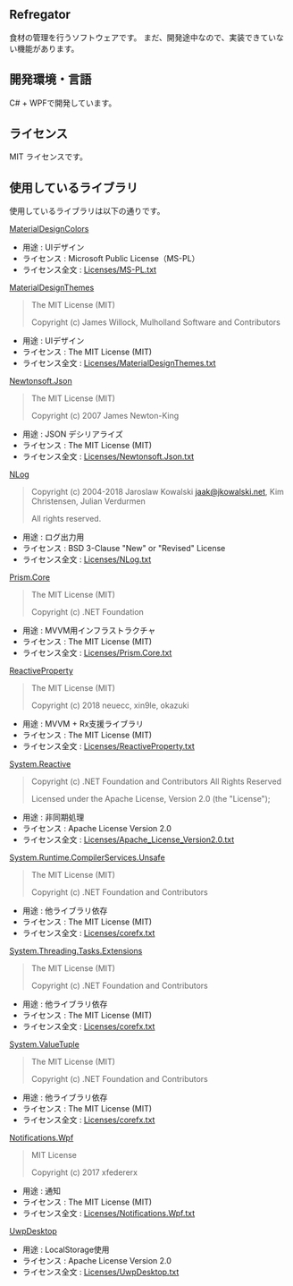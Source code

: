 ## Refregator

食材の管理を行うソフトウェアです。
まだ、開発途中なので、実装できていない機能があります。

## 開発環境・言語
C# + WPFで開発しています。 

## ライセンス
MIT ライセンスです。

## 使用しているライブラリ
使用しているライブラリは以下の通りです。

[MaterialDesignColors](https://github.com/MaterialDesignInXAML/MaterialDesignInXamlToolkit)
* 用途 : UIデザイン
* ライセンス : Microsoft Public License（MS-PL）
* ライセンス全文 : [Licenses/MS-PL.txt](https://github.com/Pregum/Refregator/blob/master/Licenses/MS-PL.txt)

[MaterialDesignThemes](https://github.com/MaterialDesignInXAML/MaterialDesignInXamlToolkit)
> The MIT License (MIT)
> 
> Copyright (c) James Willock,  Mulholland Software and Contributors
* 用途 : UIデザイン
* ライセンス : The MIT License (MIT)
* ライセンス全文 : [Licenses/MaterialDesignThemes.txt](https://github.com/Pregum/Refregator/blob/master/Licenses/MaterialDesignThemes.txt)

[Newtonsoft.Json](https://www.newtonsoft.com/json)
> The MIT License (MIT)
> 
> Copyright (c) 2007 James Newton-King
* 用途 : JSON デシリアライズ
* ライセンス : The MIT License (MIT)
* ライセンス全文 : [Licenses/Newtonsoft.Json.txt](https://github.com/Pregum/Refregator/blob/master/Licenses/Newtonsoft.Json.txt)

[NLog](https://nlog-project.org/)
> Copyright (c) 2004-2018 Jaroslaw Kowalski <jaak@jkowalski.net>, Kim Christensen, Julian Verdurmen
> 
> All rights reserved.
* 用途 : ログ出力用
* ライセンス : BSD 3-Clause "New" or "Revised" License
* ライセンス全文 : [Licenses/NLog.txt](https://github.com/Pregum/Refregator/blob/master/Licenses/NLog.txt)

[Prism.Core](https://github.com/PrismLibrary/Prism)
> The MIT License (MIT)
> 
> Copyright (c) .NET Foundation
* 用途 : MVVM用インフラストラクチャ
* ライセンス : The MIT License (MIT)
* ライセンス全文 : [Licenses/Prism.Core.txt](https://github.com/Pregum/Refregator/blob/master/Licenses/Prism.Core.txt)

[ReactiveProperty](https://github.com/runceel/ReactiveProperty)
> The MIT License (MIT)
> 
> Copyright (c) 2018 neuecc, xin9le, okazuki
* 用途 : MVVM + Rx支援ライブラリ
* ライセンス : The MIT License (MIT)
* ライセンス全文 : [Licenses/ReactiveProperty.txt](https://github.com/Pregum/Refregator/blob/master/Licenses/ReactiveProperty.txt)

[System.Reactive](https://github.com/dotnet/reactive)
> Copyright (c) .NET Foundation and Contributors
> All Rights Reserved
> 
> Licensed under the Apache License, Version 2.0 (the "License"); 
* 用途 : 非同期処理
* ライセンス : Apache License Version 2.0 
* ライセンス全文 : [Licenses/Apache_License_Version2.0.txt](https://github.com/Pregum/Refregator/blob/master/Licenses/Apache_License_Version2.0.txt)

[System.Runtime.CompilerServices.Unsafe](https://www.microsoft.com/net)
> The MIT License (MIT)
> 
> Copyright (c) .NET Foundation and Contributors
* 用途 : 他ライブラリ依存
* ライセンス : The MIT License (MIT)
* ライセンス全文 : [Licenses/corefx.txt](https://github.com/Pregum/Refregator/blob/master/Licenses/corefx.txt)

[System.Threading.Tasks.Extensions](https://www.microsoft.com/net)
> The MIT License (MIT)
> 
> Copyright (c) .NET Foundation and Contributors
* 用途 : 他ライブラリ依存
* ライセンス : The MIT License (MIT)
* ライセンス全文 : [Licenses/corefx.txt](https://github.com/Pregum/Refregator/blob/master/Licenses/corefx.txt)

[System.ValueTuple](https://www.microsoft.com/net)
> The MIT License (MIT)
> 
> Copyright (c) .NET Foundation and Contributors
* 用途 : 他ライブラリ依存
* ライセンス : The MIT License (MIT)
* ライセンス全文 : [Licenses/corefx.txt](https://github.com/Pregum/Refregator/blob/master/Licenses/corefx.txt)

[Notifications.Wpf](https://github.com/Federerer/Notifications.Wpf)
> MIT License
> 
> Copyright (c) 2017 xfedererx
* 用途 : 通知
* ライセンス : The MIT License (MIT)
* ライセンス全文 : [Licenses/Notifications.Wpf.txt](https://github.com/Pregum/Refregator/blob/master/Licenses/Notifications.Wpf.txt) 

[UwpDesktop](https://github.com/ljw1004/uwp-desktop/blob/master/README.md)
* 用途 : LocalStorage使用
* ライセンス : Apache License Version 2.0 
* ライセンス全文 : [Licenses/UwpDesktop.txt](https://github.com/Pregum/Refregator/blob/master/Licenses/UwpDesktop.txt)
